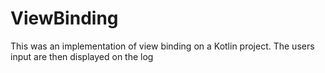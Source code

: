 # ViewBinding
This was an implementation of view binding on a Kotlin project. The users input are then displayed on the log
